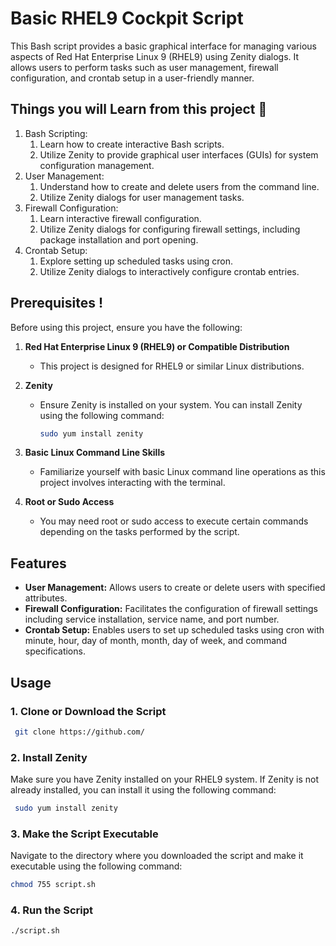 # Basic RHEL9 Cockpit Script

This Bash script provides a basic graphical interface for managing various aspects of Red Hat Enterprise Linux 9 (RHEL9) using Zenity dialogs. It allows users to perform tasks such as user management, firewall configuration, and crontab setup in a user-friendly manner.

## Things you will Learn from this project 🤯
1. Bash Scripting:
   1. Learn how to create interactive Bash scripts.
   2. Utilize Zenity to provide graphical user interfaces (GUIs) for system configuration management.
2. User Management:
   1. Understand how to create and delete users from the command line.
   2. Utilize Zenity dialogs for user management tasks.
3. Firewall Configuration:
   1. Learn interactive firewall configuration.
   2. Utilize Zenity dialogs for configuring firewall settings, including package installation and port opening.
4. Crontab Setup:
   1. Explore setting up scheduled tasks using cron.
   2. Utilize Zenity dialogs to interactively configure crontab entries.

##  **Prerequisites** ! 
Before using this project, ensure you have the following:

1. **Red Hat Enterprise Linux 9 (RHEL9) or Compatible Distribution**
   - This project is designed for RHEL9 or similar Linux distributions.

2. **Zenity**
   - Ensure Zenity is installed on your system. You can install Zenity using the following command:
     ```bash
     sudo yum install zenity
     ```

3. **Basic Linux Command Line Skills**
   - Familiarize yourself with basic Linux command line operations as this project involves interacting with the terminal.

4. **Root or Sudo Access**
   - You may need root or sudo access to execute certain commands depending on the tasks performed by the script.

## Features

- **User Management:** Allows users to create or delete users with specified attributes.
- **Firewall Configuration:** Facilitates the configuration of firewall settings including service installation, service name, and port number.
- **Crontab Setup:** Enables users to set up scheduled tasks using cron with minute, hour, day of month, month, day of week, and command specifications.

## Usage

### 1. Clone or Download the Script
```bash
 git clone https://github.com/
```
### 2. Install Zenity

Make sure you have Zenity installed on your RHEL9 system. If Zenity is not already installed, you can install it using the following command:

```bash
 sudo yum install zenity
```
### 3. Make the Script Executable
Navigate to the directory where you downloaded the script and make it executable using the following command:

```bash
chmod 755 script.sh
```

### 4. Run the Script
```
./script.sh
```













